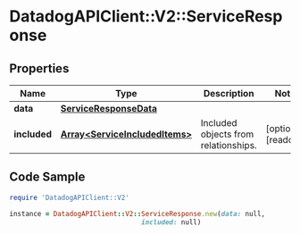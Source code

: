 # DatadogAPIClient::V2::ServiceResponse

## Properties

Name | Type | Description | Notes
------------ | ------------- | ------------- | -------------
**data** | [**ServiceResponseData**](ServiceResponseData.md) |  | 
**included** | [**Array&lt;ServiceIncludedItems&gt;**](ServiceIncludedItems.md) | Included objects from relationships. | [optional] [readonly] 

## Code Sample

```ruby
require 'DatadogAPIClient::V2'

instance = DatadogAPIClient::V2::ServiceResponse.new(data: null,
                                 included: null)
```


